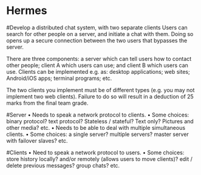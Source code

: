 # Hermes

#Develop a distributed chat system, with two separate clients
Users can search for other people on a server, and initiate a chat
with them. Doing so opens up a secure connection between the
two users that bypasses the server.

There are three components: a server which can tell users how
to contact other people; client A which users can use; and client
B which users can use. Clients can be implemented e.g. as:
desktop applications; web sites; Android/iOS apps; terminal
programs; etc.

The two clients you implement must be of different types
(e.g. you may not implement two web clients). Failure to do so
will result in a deduction of 25 marks from the final team grade.

#Server
• Needs to speak a network protocol to clients.
• Some choices: binary protocol? text protocol? Stateless /
stateful? Text only? Pictures and other media? etc.
• Needs to be able to deal with multiple simultaneous clients.
• Some choices: a single server? multiple servers? master server
with failover slaves? etc.

#Clients
• Need to speak a network protocol to users.
• Some choices: store history locally? and/or remotely (allows
users to move clients)? edit / delete previous messages? group
chats? etc.
